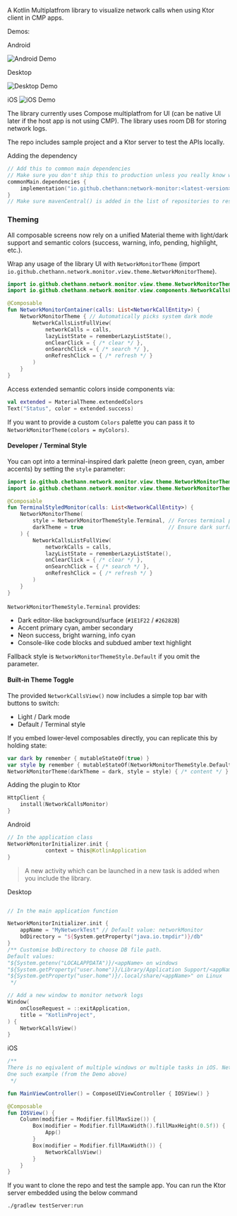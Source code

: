 A Kotlin Multiplatfrom library to visualize network calls when using Ktor client in CMP apps.

Demos:

Android

![Android Demo](./images/android.gif)

Desktop

![Desktop Demo](./images/desktop.gif)

iOS
![iOS Demo](./images/ios.gif)

The library currently uses Compose multiplatfrom for UI (can be native UI later if the host app is not using CMP). The library uses room DB for storing network logs.

The repo includes sample project and a Ktor server to test the APIs locally.

Adding the dependency
```kotlin
// Add this to common main dependencies
// Make sure you don't ship this to production unless you really know what you are doing
commonMain.dependencies {
    implementation("io.github.chethann:network-monitor:<latest-version>")
}
// Make sure mavenCentral() is added in the list of repositories to resolve dependencies 
```

### Theming
All composable screens now rely on a unified Material theme with light/dark support and semantic colors (success, warning, info, pending, highlight, etc.).

Wrap any usage of the library UI with `NetworkMonitorTheme` (import `io.github.chethann.network.monitor.view.theme.NetworkMonitorTheme`).

```kotlin
import io.github.chethann.network.monitor.view.theme.NetworkMonitorTheme
import io.github.chethann.network.monitor.view.components.NetworkCallsListFullView

@Composable
fun NetworkMonitorContainer(calls: List<NetworkCallEntity>) {
    NetworkMonitorTheme { // Automatically picks system dark mode
        NetworkCallsListFullView(
            networkCalls = calls,
            lazyListState = rememberLazyListState(),
            onClearClick = { /* clear */ },
            onSearchClick = { /* search */ },
            onRefreshClick = { /* refresh */ }
        )
    }
}
```

Access extended semantic colors inside components via:
```kotlin
val extended = MaterialTheme.extendedColors
Text("Status", color = extended.success)
```

If you want to provide a custom `Colors` palette you can pass it to `NetworkMonitorTheme(colors = myColors)`.

#### Developer / Terminal Style
You can opt into a terminal-inspired dark palette (neon green, cyan, amber accents) by setting the `style` parameter:

```kotlin
import io.github.chethann.network.monitor.view.theme.NetworkMonitorTheme
import io.github.chethann.network.monitor.view.theme.NetworkMonitorThemeStyle

@Composable
fun TerminalStyledMonitor(calls: List<NetworkCallEntity>) {
    NetworkMonitorTheme(
        style = NetworkMonitorThemeStyle.Terminal, // Forces terminal palette (dark only for now)
        darkTheme = true                           // Ensure dark surfaces (optional if system is already dark)
    ) {
        NetworkCallsListFullView(
            networkCalls = calls,
            lazyListState = rememberLazyListState(),
            onClearClick = { /* clear */ },
            onSearchClick = { /* search */ },
            onRefreshClick = { /* refresh */ }
        )
    }
}
```

`NetworkMonitorThemeStyle.Terminal` provides:
- Dark editor-like background/surface (`#1E1F22` / `#26282B`)
- Accent primary cyan, amber secondary
- Neon success, bright warning, info cyan
- Console-like code blocks and subdued amber text highlight

Fallback style is `NetworkMonitorThemeStyle.Default` if you omit the parameter.

#### Built‑in Theme Toggle
The provided `NetworkCallsView()` now includes a simple top bar with buttons to switch:
- Light / Dark mode
- Default / Terminal style

If you embed lower‑level composables directly, you can replicate this by holding state:
```kotlin
var dark by remember { mutableStateOf(true) }
var style by remember { mutableStateOf(NetworkMonitorThemeStyle.Default) }
NetworkMonitorTheme(darkTheme = dark, style = style) { /* content */ }
```

Adding the plugin to Ktor
```kotlin
HttpClient {
    install(NetworkCallsMonitor)
}
```

Android

```kotlin
// In the application class
NetworkMonitorInitializer.init {
            context = this@KotlinApplication
}
```
> A new activity which can be launched in a new task is added when you include the library.

Desktop

```kotlin

// In the main application function 

NetworkMonitorInitializer.init {
    appName = "MyNetworkTest" // Default value: networkMonitor
    bdDirectory = "${System.getProperty("java.io.tmpdir")}/db"
}
/** Customise bdDirectory to choose DB file path.
Default values:
"${System.getenv("LOCALAPPDATA")}/<appName> on windows
"${System.getProperty("user.home")}/Library/Application Support/<appName>" om mac
"${System.getProperty("user.home")}/.local/share/<appName>" on Linux
 */

// Add a new window to monitor network logs
Window(
    onCloseRequest = ::exitApplication,
    title = "KotlinProject",
) {
    NetworkCallsView()
}

```

iOS

```kotlin
/**
There is no eqivalent of multiple windows or multiple tasks in iOS. NetworkCallsView can be added based you your needs.
One such example (from the Demo above)
 */

fun MainViewController() = ComposeUIViewController { IOSView() }

@Composable
fun IOSView() {
    Column(modifier = Modifier.fillMaxSize()) {
        Box(modifier = Modifier.fillMaxWidth().fillMaxHeight(0.5f)) {
            App()
        }
        Box(modifier = Modifier.fillMaxWidth()) {
            NetworkCallsView()
        }
    }
}

```

If you want to clone the repo and test the sample app. You can run the Ktor server embedded using the below command

```
./gradlew testServer:run
```